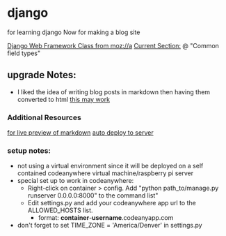 # django
for learning django
Now for making a blog site

[Django Web Framework Class from moz://a](https://developer.mozilla.org/en-US/docs/Learn/Server-side/Django)
[Current Section:](https://developer.mozilla.org/en-US/docs/Learn/Server-side/Django/Models) @ "Common field types"

## upgrade Notes:
* I liked the idea of writing blog posts in markdown then having them converted to html [this may work](https://www.imzjy.com/blog/2018-05-20-render-the-markdown-in-django)

### Additional Resources
[for live preview of markdown](https://markdownlivepreview.com/)
[auto deploy to server](https://dev.to/p0oker/automatic-deployment-from-github-to-your-server-with-no-third-party-app-3f5j)


### setup notes:
* not using a virtual environment since it will be deployed on a self contained codeanywhere virtual machine/raspberry pi server
* special set up to work in codeanywhere:
  * Right-click on container > config. Add "python path_to/manage.py runserver 0.0.0.0:8000" to the command list"
  * Edit settings.py and add your codeanywhere app url to the ALLOWED_HOSTS list.
    * format: **container**-**username**.codeanyapp.com
* don't forget to set TIME_ZONE = 'America/Denver' in settings.py